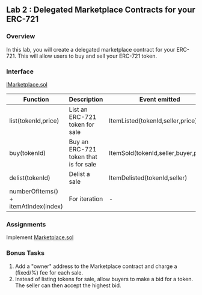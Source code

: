 ## Lab 2 : Delegated Marketplace Contracts for your ERC-721

### Overview
In this lab, you will create a delegated marketplace contract for your ERC-721. This will allow users to buy and sell your ERC-721 token. 

### Interface
[IMarketplace.sol](./src/lab2/IMarketplace.sol)

| Function | Description | Event emitted |
|-----------------|-----------------| --- |
| list(tokenId,price) | List an ERC-721 token for sale | ItemListed(tokenId,seller,price) |
| buy(tokenId) | Buy an ERC-721 token that is for sale | ItemSold(tokenId,seller,buyer,price) |
| delist(tokenId) | Delist a sale | ItemDelisted(tokenId,seller) |
| numberOfItems() + itemAtIndex(index) | For iteration | - |

### Assignments
Implement [Marketplace.sol](./src/lab2/Marketplace.sol)

### Bonus Tasks
1. Add a "owner" address to the Marketplace contract and charge a (fixed/%) fee for each sale.
2. Instead of listing tokens for sale, allow buyers to make a bid for a token. The seller can then accept the highest bid.